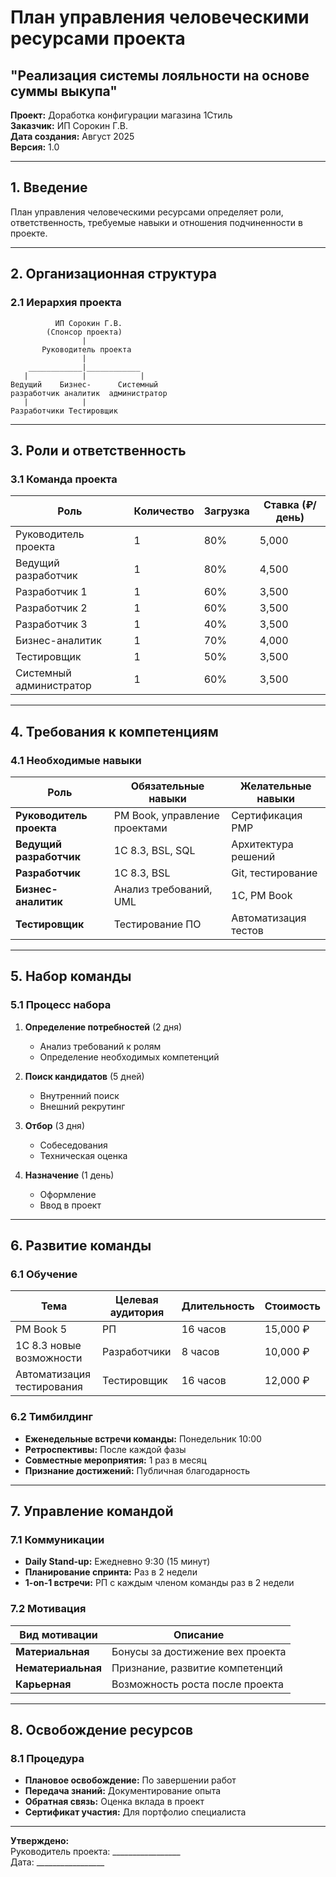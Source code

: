 # План управления человеческими ресурсами проекта
## "Реализация системы лояльности на основе суммы выкупа"

**Проект:** Доработка конфигурации магазина 1Стиль  
**Заказчик:** ИП Сорокин Г.В.  
**Дата создания:** Август 2025  
**Версия:** 1.0  

---

## 1. Введение

План управления человеческими ресурсами определяет роли, ответственность, требуемые навыки и отношения подчиненности в проекте.

---

## 2. Организационная структура

### 2.1 Иерархия проекта

```
          ИП Сорокин Г.В.
        (Спонсор проекта)
                |
       Руководитель проекта
                |
    ____________|____________
   |            |            |
Ведущий    Бизнес-      Системный
разработчик аналитик  администратор
   |            |            
Разработчики Тестировщик
```

---

## 3. Роли и ответственность

### 3.1 Команда проекта

<div class="table-wrapper">

| Роль | Количество | Загрузка | Ставка (₽/день) |
|------|------------|----------|-----------------|
| Руководитель проекта | 1 | 80% | 5,000 |
| Ведущий разработчик | 1 | 80% | 4,500 |
| Разработчик 1 | 1 | 60% | 3,500 |
| Разработчик 2 | 1 | 60% | 3,500 |
| Разработчик 3 | 1 | 40% | 3,500 |
| Бизнес-аналитик | 1 | 70% | 4,000 |
| Тестировщик | 1 | 50% | 3,500 |
| Системный администратор | 1 | 60% | 3,500 |

</div>

---

## 4. Требования к компетенциям

### 4.1 Необходимые навыки

<div class="table-wrapper">

| Роль | Обязательные навыки | Желательные навыки |
|------|--------------------|--------------------|
| **Руководитель проекта** | PM Book, управление проектами | Сертификация PMP |
| **Ведущий разработчик** | 1С 8.3, BSL, SQL | Архитектура решений |
| **Разработчик** | 1С 8.3, BSL | Git, тестирование |
| **Бизнес-аналитик** | Анализ требований, UML | 1С, PM Book |
| **Тестировщик** | Тестирование ПО | Автоматизация тестов |

</div>

---

## 5. Набор команды

### 5.1 Процесс набора

1. **Определение потребностей** (2 дня)
   - Анализ требований к ролям
   - Определение необходимых компетенций

2. **Поиск кандидатов** (5 дней)
   - Внутренний поиск
   - Внешний рекрутинг

3. **Отбор** (3 дня)
   - Собеседования
   - Техническая оценка

4. **Назначение** (1 день)
   - Оформление
   - Ввод в проект

---

## 6. Развитие команды

### 6.1 Обучение

<div class="table-wrapper">

| Тема | Целевая аудитория | Длительность | Стоимость |
|------|-------------------|--------------|-----------|
| PM Book 5 | РП | 16 часов | 15,000 ₽ |
| 1С 8.3 новые возможности | Разработчики | 8 часов | 10,000 ₽ |
| Автоматизация тестирования | Тестировщик | 16 часов | 12,000 ₽ |

</div>

### 6.2 Тимбилдинг

- **Еженедельные встречи команды:** Понедельник 10:00
- **Ретроспективы:** После каждой фазы
- **Совместные мероприятия:** 1 раз в месяц
- **Признание достижений:** Публичная благодарность

---

## 7. Управление командой

### 7.1 Коммуникации

- **Daily Stand-up:** Ежедневно 9:30 (15 минут)
- **Планирование спринта:** Раз в 2 недели
- **1-on-1 встречи:** РП с каждым членом команды раз в 2 недели

### 7.2 Мотивация

<div class="table-wrapper">

| Вид мотивации | Описание |
|---------------|----------|
| **Материальная** | Бонусы за достижение вех проекта |
| **Нематериальная** | Признание, развитие компетенций |
| **Карьерная** | Возможность роста после проекта |

</div>

---

## 8. Освобождение ресурсов

### 8.1 Процедура

- **Плановое освобождение:** По завершении работ
- **Передача знаний:** Документирование опыта
- **Обратная связь:** Оценка вклада в проект
- **Сертификат участия:** Для портфолио специалиста

---

**Утверждено:**  
Руководитель проекта: _________________  
Дата: _________________